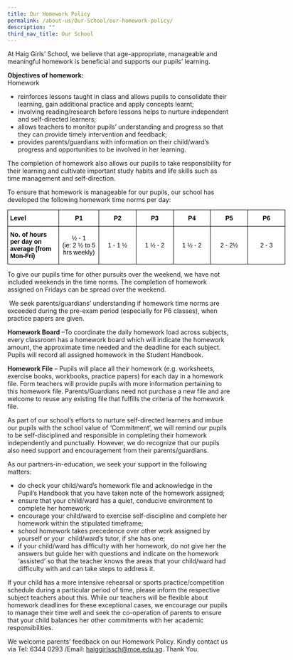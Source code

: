 ```yaml
---
title: Our Homework Policy
permalink: /about-us/Our-School/our-homework-policy/
description: ""
third_nav_title: Our School
---
```

At Haig Girls’ School, we believe that age-appropriate, manageable and meaningful homework is beneficial and supports our pupils’ learning.

  

**Objectives of homework:**    
Homework
*   reinforces lessons taught in class and allows pupils to consolidate their learning, gain additional practice and apply concepts learnt;
*   involving reading/research before lessons helps to nurture independent and self-directed learners;  
*   allows teachers to monitor pupils’ understanding and progress so that they can provide timely intervention and feedback;
*   provides parents/guardians with information on their child/ward’s progress and opportunities to be involved in her learning. 

The completion of homework also allows our pupils to take responsibility for their learning and cultivate important study habits and life skills such as time management and self-direction.  

To ensure that homework is manageable for our pupils, our school has developed the following homework time norms per day:

<style type="text/css">
.tg  {border-collapse:collapse;border-spacing:0;margin:0px auto;}
.tg td{border-color:black;border-style:solid;border-width:1px;font-family:Arial, sans-serif;font-size:14px;
  overflow:hidden;padding:10px 5px;word-break:normal;}
.tg th{border-color:black;border-style:solid;border-width:1px;font-family:Arial, sans-serif;font-size:14px;
  font-weight:normal;overflow:hidden;padding:10px 5px;word-break:normal;}
.tg .tg-8rcp{background-color:#FFF;font-weight:bold;text-align:left;vertical-align:middle}
.tg .tg-2g1l{background-color:#FFF;font-weight:bold;text-align:center;vertical-align:middle}
.tg .tg-f4yw{background-color:#FFF;text-align:center;vertical-align:middle}
</style>
<table class="tg" style="undefined;table-layout: fixed; width: 625px">
<colgroup>
<col style="width: 130px">
<col style="width: 100px">
<col style="width: 100px">
<col style="width: 100px">
<col style="width: 100px">
<col style="width: 100px">
<col style="width: 100px">
</colgroup>
<tbody>
  <tr>
    <td class="tg-8rcp"><span style="font-weight:bold;color:#000;background-color:transparent">Level</span></td>
    <td class="tg-2g1l"><span style="font-weight:bold;color:#000;background-color:transparent">P1</span></td>
    <td class="tg-2g1l"><span style="font-weight:bold;color:#000;background-color:transparent">P2</span></td>
    <td class="tg-2g1l"><span style="font-weight:bold;color:#000;background-color:transparent">P3</span></td>
    <td class="tg-2g1l"><span style="font-weight:bold;color:#000;background-color:transparent">P4</span></td>
    <td class="tg-2g1l"><span style="font-weight:bold;color:#000;background-color:transparent">P5</span></td>
    <td class="tg-2g1l"><span style="font-weight:bold;color:#000;background-color:transparent">P6</span></td>
  </tr>
  <tr>
    <td class="tg-8rcp"><span style="font-weight:bold;color:#000;background-color:transparent">No. of hours per day on average (from Mon-Fri)</span></td>
    <td class="tg-f4yw"><span style="color:#000;background-color:transparent">½  - 1</span><br><span style="color:#000;background-color:transparent">(ie: 2 ½ to 5 hrs weekly)</span></td>
    <td class="tg-f4yw"><span style="color:#000;background-color:transparent">1 - 1 ½</span></td>
    <td class="tg-f4yw"><span style="color:#000;background-color:transparent">1 ½ - 2</span></td>
    <td class="tg-f4yw"><span style="color:#000;background-color:transparent">1 ½ - 2</span></td>
    <td class="tg-f4yw"><span style="color:#000;background-color:transparent">2 - 2½</span></td>
    <td class="tg-f4yw"><span style="color:#000;background-color:transparent">2 - 3</span></td>
  </tr>
</tbody>
</table>


To give our pupils time for other pursuits over the weekend, we have not included weekends in the time norms. The completion of homework assigned on Fridays can be spread over the weekend.  

  

 We seek parents/guardians’ understanding if homework time norms are exceeded during the pre-exam period (especially for P6 classes), when practice papers are given.

  

**Homework Board** –To coordinate the daily homework load across subjects, every classroom has a homework board which will indicate the homework amount, the approximate time needed and the deadline for each subject. Pupils will record all assigned homework in the Student Handbook.

  

**Homework File** – Pupils will place all their homework (e.g. worksheets, exercise books, workbooks, practice papers) for each day in a homework file. Form teachers will provide pupils with more information pertaining to this homework file. Parents/Guardians need not purchase a new file and are welcome to reuse any existing file that fulfills the criteria of the homework file.  

  

As part of our school’s efforts to nurture self-directed learners and imbue our pupils with the school value of ‘Commitment’, we will remind our pupils to be self-disciplined and responsible in completing their homework independently and punctually. However, we do recognize that our pupils also need support and encouragement from their parents/guardians.  

  

As our partners-in-education, we seek your support in the following matters: 

*   do check your child/ward’s homework file and acknowledge in the Pupil’s Handbook that you have taken note of the homework assigned;   
*   ensure that your child/ward has a quiet, conducive environment to complete her homework;
*   encourage your child/ward to exercise self-discipline and complete her homework within the stipulated timeframe;
*   school homework takes precedence over other work assigned by yourself or your  child/ward’s tutor, if she has one;
*   if your child/ward has difficulty with her homework, do not give her the answers but guide her with questions and indicate on the homework ‘assisted’ so that the teacher knows the areas that your child/ward had difficulty with and can take steps to address it.   

  

If your child has a more intensive rehearsal or sports practice/competition schedule during a particular period of time, please inform the respective subject teachers about this. While our teachers will be flexible about homework deadlines for these exceptional cases, we encourage our pupils to manage their time well and seek the co-operation of parents to ensure that your child balances her other commitments with her academic responsibilities. 

  

We welcome parents’ feedback on our Homework Policy. Kindly contact us via Tel: 6344 0293 /Email: [haiggirlssch@moe.edu.sg](mailto:haiggirlssch@moe.edu.sg). Thank You.